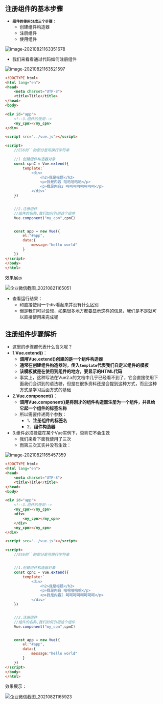 ## 注册组件的基本步骤

- **`组件的使用分成三个步骤：`**
  - 创建组件构造器
  - 注册组件
  - 使用组件

![image-20210821163351678](image/image-20210821163351678.png)

- 我们来看看通过代码如何注册组件

![image-20210821163521597](image\image-20210821163521597.png)

```html
<!DOCTYPE html>
<html lang="en">
<head>
    <meta charset="UTF-8">
    <title>Title</title>
</head>
<body>

<div id="app">
    <!--3.组件的使用-->
    <my_cpn></my_cpn>
</div>

<script src="../vue.js"></script>

<script>
    //ES6的``的部分是可换行字符串

    //1.创建组件构造器对象
    const cpnC = Vue.extend({
        template:`
            <div>
                <h2>我是标题</h2>
                <p>我是内容 哈哈哈哈哈</p>
                <p>我是内容2 呵呵呵呵呵呵呵呵</p>
            </div>`
    })


    //2.注册组件
    //组件的名称,我们如何引用这个组件
    Vue.component("my_cpn",cpnC)


    const app = new Vue({
        el:"#app",
        data:{
            message:"hello world"
        }
    })
</script>
</body>
</html>
```

效果展示

![企业微信截图_20210821165051](image\企业微信截图_20210821165051.png)

- 查看运行结果：
  - 和直接使用一个div看起来并没有什么区别
  - 但是我们可以设想，如果很多地方都要显示这样的信息，我们是不是就可以直接使用<my-cpn></my-cpn>来完成呢



## 注册组件步骤解析

- 这里的步骤都代表什么含义呢？
- 1.**Vue.extend()**：
  - **调用Vue.extend()创建的是一个组件构造器**
  - **通常在创建组件构造器时，传入`template`代表我们自定义组件的模板**
  - **该模板就是在使用到组件的地方，要显示的HTML代码**
  - 事实上，这种写法在Vue2.x的文档中几乎已经看不到了，它会直接使用下面我们会讲到的语法糖，但是在很多资料还是会提到这种方式，而且这种方式是学习后面方式的基础
- 2.**Vue.component()**：
  - **调用Vue.component()是将刚才的组件构造器注册为一个组件，并且给它起一个组件的标签名称**
  - 所以需要传递两个参数：
    - 1、**注册组件的标签名** 
    - 2、**组件构造器**
- 3.组件必须挂载在某个Vue实例下，否则它不会生效
  - 我们来看下面我使用了三次<my-cpn></my-cpn>
  - 而第三次其实并没有生效：

![image-20210821165457359](image\image-20210821165457359.png)

```html
<!DOCTYPE html>
<html lang="en">
<head>
    <meta charset="UTF-8">
    <title>Title</title>
</head>
<body>

<div id="app">
    <!--3.组件的使用-->
    <my_cpn></my_cpn>
    <div>
        <my_cpn></my_cpn>
    </div>
    <my_cpn></my_cpn>
</div>

<script src="../vue.js"></script>

<script>
    //ES6的``的部分是可换行字符串


    //1.创建组件构造器对象
    const cpnC = Vue.extend({
        template:`
            <div>
                <h2>我是标题</h2>
                <p>我是内容 哈哈哈哈哈</p>
                <p>我是内容2 呵呵呵呵呵呵呵呵</p>
            </div>`
    })


    //2.注册组件
    //组件的名称,我们如何引用这个组件
    Vue.component("my_cpn",cpnC)


    const app = new Vue({
        el:"#app",
        data:{
            message:"hello world"
        }
    })
</script>
</body>
</html>
```

效果展示：

![企业微信截图_20210821165923](image\企业微信截图_20210821165923.png)